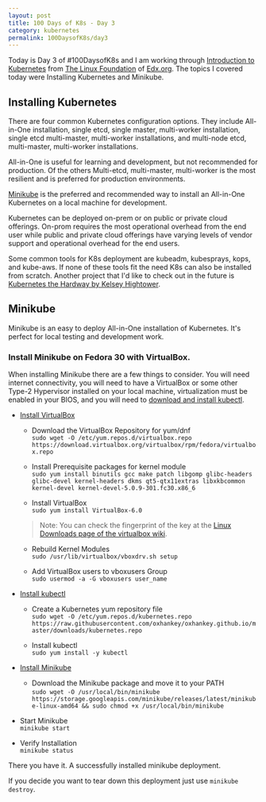 ```yaml
---
layout: post
title: 100 Days of K8s - Day 3
category: kubernetes
permalink: 100DaysofK8s/day3
---
```


Today is Day 3 of #100DaysofK8s and I am working through [Introduction to Kubernetes](https://www.edx.org/course/introduction-to-kubernetes) from [The Linux Foundation](www.linuxfoundation.org/‎
) of [Edx.org](https://edx.org). The topics I covered today were Installing Kubernetes and Minikube.

## Installing Kubernetes

There are four common Kubernetes configuration options. They include All-in-One installation, single etcd, single master, multi-worker installation, single etcd multi-master, multi-worker installations, and multi-node etcd, multi-master, multi-worker installations.

All-in-One is useful for learning and development, but not recommended for production. Of the others Multi-etcd, multi-master, multi-worker is the most resilient and is preferred for production environments.

[Minikube](https://kubernetes.io/docs/setup/learning-environment/minikube/) is the preferred and recommended way to install an All-in-One Kubernetes on a local machine for development.

Kubernetes can be deployed on-prem or on public or private cloud offerings. On-prom requires the most operational overhead from the end user while public and private cloud offerings have varying levels of vendor support and operational overhead for the end users.

Some common tools for K8s deployment are kubeadm, kubesprays, kops, and kube-aws. If none of these tools fit the need K8s can also be installed from scratch. Another project that I'd like to check out in the future is [Kubernetes the Hardway by Kelsey Hightower](https://github.com/kelseyhightower/kubernetes-the-hard-way).

## Minikube

Minikube is an easy to deploy All-in-One installation of Kubernetes. It's perfect for local testing and development work.

### Install Minikube on Fedora 30 with VirtualBox.
When installing Minikube there are a few things to consider. You will need internet connectivity, you will need to have a VirtualBox or some other Type-2 Hypervisor installed on your local machine, virtualization must be enabled in your BIOS, and you will need to [download and install kubectl](https://kubernetes.io/docs/tasks/tools/install-kubectl/).

+ [Install VirtualBox](https://www.virtualbox.org/wiki/Linux_Downloads)

  - Download the VirtualBox Repository for yum/dnf <br />
  `sudo wget -O /etc/yum.repos.d/virtualbox.repo https://download.virtualbox.org/virtualbox/rpm/fedora/virtualbox.repo`
  - Install Prerequisite packages for kernel module <br />
  `sudo yum install binutils gcc make patch libgomp glibc-headers glibc-devel kernel-headers dkms qt5-qtx11extras libxkbcommon kernel-devel kernel-devel-5.0.9-301.fc30.x86_6`

  - Install VirtualBox <br />
  `sudo yum install VirtualBox-6.0`
  > Note: You can check the fingerprint of the key at the [Linux Downloads page of the virtualbox wiki](https://www.virtualbox.org/wiki/Linux_Downloads).

  - Rebuild Kernel Modules <br />
  `sudo /usr/lib/virtualbox/vboxdrv.sh setup`

  - Add VirtualBox users to vboxusers Group <br />
  `sudo usermod -a -G vboxusers user_name`

+ [Install kubectl](https://kubernetes.io/docs/tasks/tools/install-kubectl/)

  - Create a Kubernetes yum repository file <br />
  `sudo wget -O /etc/yum.repos.d/kubernetes.repo https://raw.githubusercontent.com/oxhankey/oxhankey.github.io/master/downloads/kubernetes.repo`

  - Install kubectl <br />
  `sudo yum install -y kubectl`

+ [Install Minikube](https://kubernetes.io/docs/tasks/tools/install-minikube/)

  - Download the Minikube package and move it to your PATH <br />
  `sudo wget -O /usr/local/bin/minikube https://storage.googleapis.com/minikube/releases/latest/minikube-linux-amd64 && sudo chmod +x /usr/local/bin/minikube`

+ Start Minikube <br />
`minikube start`

+ Verify Installation <br />
`minikube status`

There you have it. A successfully installed minikube deployment.

If you decide you want to tear down this deployment just use `minikube destroy`.
